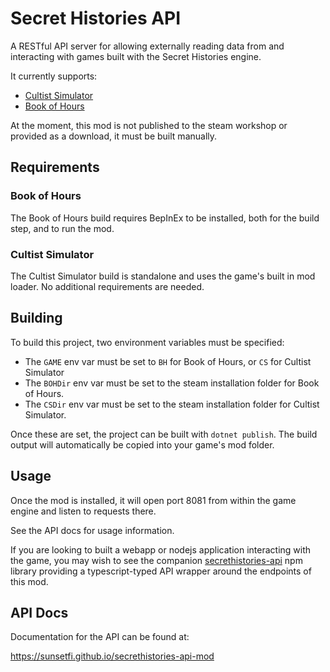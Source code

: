 # Secret Histories API

A RESTful API server for allowing externally reading data from and interacting with games built with the Secret Histories engine.

It currently supports:

- [Cultist Simulator](https://store.steampowered.com/app/718670/Cultist_Simulator/)
- [Book of Hours](https://store.steampowered.com/app/1028310/BOOK_OF_HOURS/)

At the moment, this mod is not published to the steam workshop or provided as a download, it must be built manually.

## Requirements

### Book of Hours

The Book of Hours build requires BepInEx to be installed, both for the build step, and to run the mod.

### Cultist Simulator

The Cultist Simulator build is standalone and uses the game's built in mod loader. No additional requirements are needed.

## Building

To build this project, two environment variables must be specified:

- The `GAME` env var must be set to `BH` for Book of Hours, or `CS` for Cultist Simulator
- The `BOHDir` env var must be set to the steam installation folder for Book of Hours.
- The `CSDir` env var must be set to the steam installation folder for Cultist Simulator.

Once these are set, the project can be built with `dotnet publish`. The build output will automatically be copied into your game's mod folder.

## Usage

Once the mod is installed, it will open port 8081 from within the game engine and listen to requests there.

See the API docs for usage information.

If you are looking to built a webapp or nodejs application interacting with the game, you may wish to see the companion [secrethistories-api](https://github.com/SunsetFi/secrethistories-api) npm library providing a typescript-typed API wrapper around the endpoints of this mod.

## API Docs

Documentation for the API can be found at:

https://sunsetfi.github.io/secrethistories-api-mod
